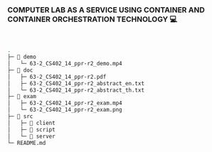 ### COMPUTER LAB AS A SERVICE USING CONTAINER AND CONTAINER ORCHESTRATION TECHNOLOGY 💻
<br>

```bash
.
├─ 📁 demo
│   └─ 63-2_CS402_14_ppr-r2_demo.mp4
├─ 📁 doc
│   ├─ 63-2_CS402_14_ppr-r2.pdf
│   ├─ 63-2_CS402_14_ppr-r2_abstract_en.txt
│   └─ 63-2_CS402_14_ppr-r2_abstract_th.txt
├─ 📁 exam
│   ├─ 63-2_CS402_14_ppr-r2_exam.mp4
│   └─ 63-2_CS402_14_ppr-r2_exam.png
├─ 📁 src
│   ├─ 📁 client
│   ├─ 📁 script
│   └─ 📁 server
└─ README.md
```

